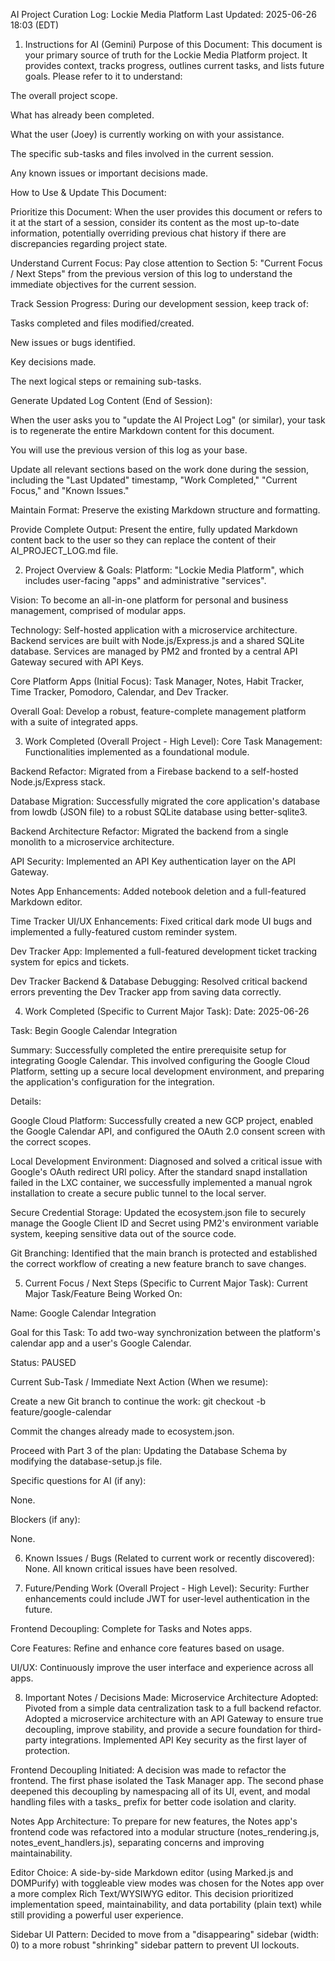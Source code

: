 AI Project Curation Log: Lockie Media Platform
Last Updated: 2025-06-26 18:03 (EDT)

1. Instructions for AI (Gemini)
Purpose of this Document: This document is your primary source of truth for the Lockie Media Platform project. It provides context, tracks progress, outlines current tasks, and lists future goals. Please refer to it to understand:

The overall project scope.

What has already been completed.

What the user (Joey) is currently working on with your assistance.

The specific sub-tasks and files involved in the current session.

Any known issues or important decisions made.

How to Use & Update This Document:

Prioritize this Document: When the user provides this document or refers to it at the start of a session, consider its content as the most up-to-date information, potentially overriding previous chat history if there are discrepancies regarding project state.

Understand Current Focus: Pay close attention to Section 5: "Current Focus / Next Steps" from the previous version of this log to understand the immediate objectives for the current session.

Track Session Progress: During our development session, keep track of:

Tasks completed and files modified/created.

New issues or bugs identified.

Key decisions made.

The next logical steps or remaining sub-tasks.

Generate Updated Log Content (End of Session):

When the user asks you to "update the AI Project Log" (or similar), your task is to regenerate the entire Markdown content for this document.

You will use the previous version of this log as your base.

Update all relevant sections based on the work done during the session, including the "Last Updated" timestamp, "Work Completed," "Current Focus," and "Known Issues."

Maintain Format: Preserve the existing Markdown structure and formatting.

Provide Complete Output: Present the entire, fully updated Markdown content back to the user so they can replace the content of their AI_PROJECT_LOG.md file.

2. Project Overview & Goals:
Platform: "Lockie Media Platform", which includes user-facing "apps" and administrative "services".

Vision: To become an all-in-one platform for personal and business management, comprised of modular apps.

Technology: Self-hosted application with a microservice architecture. Backend services are built with Node.js/Express.js and a shared SQLite database. Services are managed by PM2 and fronted by a central API Gateway secured with API Keys.

Core Platform Apps (Initial Focus): Task Manager, Notes, Habit Tracker, Time Tracker, Pomodoro, Calendar, and Dev Tracker.

Overall Goal: Develop a robust, feature-complete management platform with a suite of integrated apps.

3. Work Completed (Overall Project - High Level):
Core Task Management: Functionalities implemented as a foundational module.

Backend Refactor: Migrated from a Firebase backend to a self-hosted Node.js/Express stack.

Database Migration: Successfully migrated the core application's database from lowdb (JSON file) to a robust SQLite database using better-sqlite3.

Backend Architecture Refactor: Migrated the backend from a single monolith to a microservice architecture.

API Security: Implemented an API Key authentication layer on the API Gateway.

Notes App Enhancements: Added notebook deletion and a full-featured Markdown editor.

Time Tracker UI/UX Enhancements: Fixed critical dark mode UI bugs and implemented a fully-featured custom reminder system.

Dev Tracker App: Implemented a full-featured development ticket tracking system for epics and tickets.

Dev Tracker Backend & Database Debugging: Resolved critical backend errors preventing the Dev Tracker app from saving data correctly.

4. Work Completed (Specific to Current Major Task):
Date: 2025-06-26

Task: Begin Google Calendar Integration

Summary: Successfully completed the entire prerequisite setup for integrating Google Calendar. This involved configuring the Google Cloud Platform, setting up a secure local development environment, and preparing the application's configuration for the integration.

Details:

Google Cloud Platform: Successfully created a new GCP project, enabled the Google Calendar API, and configured the OAuth 2.0 consent screen with the correct scopes.

Local Development Environment: Diagnosed and solved a critical issue with Google's OAuth redirect URI policy. After the standard snapd installation failed in the LXC container, we successfully implemented a manual ngrok installation to create a secure public tunnel to the local server.

Secure Credential Storage: Updated the ecosystem.json file to securely manage the Google Client ID and Secret using PM2's environment variable system, keeping sensitive data out of the source code.

Git Branching: Identified that the main branch is protected and established the correct workflow of creating a new feature branch to save changes.

5. Current Focus / Next Steps (Specific to Current Major Task):
Current Major Task/Feature Being Worked On:

Name: Google Calendar Integration

Goal for this Task: To add two-way synchronization between the platform's calendar app and a user's Google Calendar.

Status: PAUSED

Current Sub-Task / Immediate Next Action (When we resume):

Create a new Git branch to continue the work: git checkout -b feature/google-calendar

Commit the changes already made to ecosystem.json.

Proceed with Part 3 of the plan: Updating the Database Schema by modifying the database-setup.js file.

Specific questions for AI (if any):

None.

Blockers (if any):

None.

6. Known Issues / Bugs (Related to current work or recently discovered):
None. All known critical issues have been resolved.

7. Future/Pending Work (Overall Project - High Level):
Security: Further enhancements could include JWT for user-level authentication in the future.

Frontend Decoupling: Complete for Tasks and Notes apps.

Core Features: Refine and enhance core features based on usage.

UI/UX: Continuously improve the user interface and experience across all apps.

8. Important Notes / Decisions Made:
Microservice Architecture Adopted: Pivoted from a simple data centralization task to a full backend refactor. Adopted a microservice architecture with an API Gateway to ensure true decoupling, improve stability, and provide a secure foundation for third-party integrations. Implemented API Key security as the first layer of protection.

Frontend Decoupling Initiated: A decision was made to refactor the frontend. The first phase isolated the Task Manager app. The second phase deepened this decoupling by namespacing all of its UI, event, and modal handling files with a tasks_ prefix for better code isolation and clarity.

Notes App Architecture: To prepare for new features, the Notes app's frontend code was refactored into a modular structure (notes_rendering.js, notes_event_handlers.js), separating concerns and improving maintainability.

Editor Choice: A side-by-side Markdown editor (using Marked.js and DOMPurify) with toggleable view modes was chosen for the Notes app over a more complex Rich Text/WYSIWYG editor. This decision prioritized implementation speed, maintainability, and data portability (plain text) while still providing a powerful user experience.

Sidebar UI Pattern: Decided to move from a "disappearing" sidebar (width: 0) to a more robust "shrinking" sidebar pattern to prevent UI lockouts.